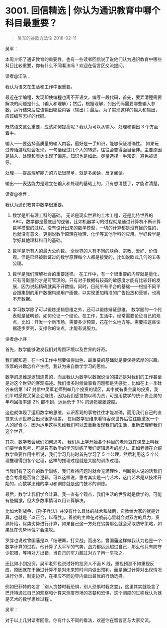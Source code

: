 # 3001. 回信精选 | 你认为通识教育中哪个科目最重要？
> 吴军的谷歌方法论
2018-02-11

吴军：

本周介绍了通识教育的重要性，也有一些读者回信说了说他们认为通识教育中哪些科目比较重要，你有什么不同看法吗？欢迎在留言区交流提问。

读者@江浩：

我认为语文在生活和工作中很重要。

最近在学编程，发现即使编程也离不开语文。编写一段代码，首先，要弄清楚需要解决的问题是什么（输入和理解）；然后，根据理解，列出代码需要哪些输入参数，运行结束后应该输出哪些内容（输出）；最后，为了实现这样的输入和输出，应该编写怎样的代码。

既然语文这么重要，应该如何提高呢？我认为可以从输入、处理和输出 3 个方面着手。

输入——要选择高质量的输入内容，最好是一手知识，能够保证准确性。 如果玩过传话游戏就会发现，一句话经过几个人的转述，往往会变得面目全非。主要原因是输入、处理和表达出现了偏差。知识也是如此。尽量选择一手知识，避免被误导。

处理——提高理解能力的方法很简单，就是多阅读，反复阅读。

输出——表达能力是建立在输入和处理的基础上的，只有想清楚了，才能讲清楚。

读者@徐烨：

我认为通识教育中数学很重要。

1. 数学是所有理工科的基础。 无论是现实世界的土木工程，还是比特世界的 ABC，数学都是最底层的逻辑。比如机器学习的过程就是通过计算机不断计算数学模型的过程。没有设计出来的数学模型，一切的计算都是没有目的性的，也就没有意义。更别说数学原理在物理、化学等其他学科的应用。学好数学是学好其他理科科目的基础。

2. 数学是所有人的最大公约数。 全世界的人有不同的肤色、宗教、爱好、价值观。但是已经被验证过的数学原理每个人都是接受的，比如说欧式几何的五条公理。

3. 数学是我们理解社会的重要途径。 在工作中，有一个很重要的内容就是量化，只有可衡量的才是可管理的。只有对于数据有较高的敏感度才能有比较好的发展，因为说起精确就离不开数据。同时，目前所有平台的基础——根据不同平台搜集到的用户数据构建用户画像，以实现更加精准的广告投放和营销，也离不开数据。

4. 学习数学除了可以锻炼逻辑思维之外，还可以锻炼辩证思维。 数学题的一个代表就是证明题，如何论证一个结论。在工作，生活中，经常需要论证自己的观点，比如：开发一个新市场，需要多少预算，花在什么地方等。需要把这些论据逐步罗列，支撑你的论点，才能有说服力。

读者@小胖：

首先，数学能够激发我们对周围环境以及世界的好奇。

我们都知道，在一份工作中想要做得出色，最重要的基础就是要保持浓厚的兴趣。浓厚的兴趣怎样产生呢，我认为来自数学学习的思维。

数学的思维是逻辑连贯的，而且我认为数学以数据说话的描述是对我们的工作甚至是对这个世界的客观描述。我们很多时候做事看问题都是凭感觉，比如在上一季硅谷来信第 147 封信中吴军老师列举几个投资的误区，其中就有贵金属的投资，我们平时感觉买黄金会赚钱，因为我们感觉物以稀为贵，可是用数学的统计贵金属的年均回报率连 2% 都不到，远远低于 3% 的通货膨胀速度。

这也就体现了运用数学的思维，认识客观的事物往往才能准确，而用我们自己的直觉来认识世界会出现很多偏差。 在用数学思维来看待客观世界后往往能激发一个人的好奇心，因为运用这种思维我们可以去重新发现我们的生活，重新去理解我们这个世界。

其次，数学教会我们如何思考。 我们从上学开始各个科目的老师就在课堂上叫我们要学会思考，可是只有数学的学习训练了我们逻辑思考的能力。正如老师在介绍数学重要作用中所说，我们学习几何时首先学习了 5 个公理，然后利用这 5 个公理推理得到各个定理，这样的推理过程就是大脑的训练过程。

当我们有了这样的数学训练，我们看待问题时就会充满理性，判断别人说的话我们也会考虑是否符合逻辑，可以这样说，思考其实是一门艺术，这门艺术是从技术开始的，而数学思维的学习和训练就是这门技术的训练。

最后，数学让我们学会计算。我一直有个观点，我们生活的世界就是数学的，可能有些偏激，但大多数事情可以用计算解决。

比如大到战争，《孙子兵法》并没有什么具体的战术和战例，它教给大家的就是计算，也就是「以正合，以奇胜」。善战的主帅在对战前心里就会对双方的兵力，资源补给，优势劣势进行计算，如果自己这一方处在劣势那么就会采取防守策略，如果处在优势地位才会进攻。

罗胖也说过曾国藩是以「结硬寨，打呆战」而出名，曾国藩这样做我认为也是一个数学计算的过程，他计算了太平军的气势，战力都远远超过自己，那么他只有防守少犯错，等待对方出错，当自己的军力超过对方了再一举攻之。

还比如小到投资，吴军老师也说过好的投资人不画 K 线，重视预测不如重视反应，原因就在于通过计算不是对未来短时间内做出预判，而是通过计算对出现情况进行分类，制定边界，在相应不同边界内做出最优的行动选择。

例如巴菲特的名言「别人贪婪时我恐惧，别人恐惧时我贪婪」，这里其实就隐含了巴菲特通过自己的观察和计算来测度市场的贪婪和恐惧，这个测度的过程我认为就是艺术的数学思维过程 。

吴军：

对于以上几封读者回信，你有什么不同的看法，欢迎你在留言区与大家交流。